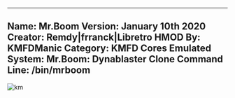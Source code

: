 -----------------------
Name: Mr.Boom
Version: January 10th 2020
Creator: Remdy|frranck|Libretro
HMOD By: KMFDManic
Category: KMFD Cores
Emulated System: Mr.Boom: Dynablaster Clone
Command Line: /bin/mrboom
-----------------------
![km](https://i.imgur.com/xR57cBo.png)
